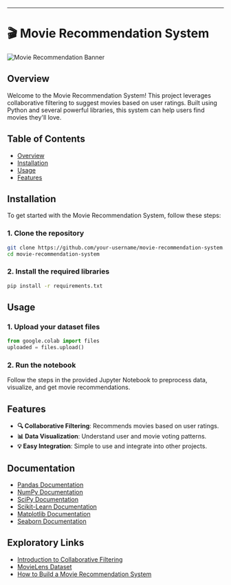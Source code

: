 ---

# 🎬 Movie Recommendation System

![Movie Recommendation Banner](https://images.unsplash.com/photo-1524985069026-dd778a71c7b4?crop=entropy&cs=tinysrgb&fit=max&fm=jpg&ixid=MnwxMTc3M3wwfDF8c2VhcmNofDF8fG1vdmllJTIwbmVvbnxlbnwwfHx8fDE2Mjk3OTU5NTg&ixlib=rb-1.2.1&q=80&w=1080)

## Overview

Welcome to the Movie Recommendation System! This project leverages collaborative filtering to suggest movies based on user ratings. Built using Python and several powerful libraries, this system can help users find movies they'll love.

## Table of Contents

- [Overview](#overview)
- [Installation](#installation)
- [Usage](#usage)
- [Features](#features)


## Installation

To get started with the Movie Recommendation System, follow these steps:

### 1. Clone the repository
```sh
git clone https://github.com/your-username/movie-recommendation-system.git
cd movie-recommendation-system
```

### 2. Install the required libraries
```sh
pip install -r requirements.txt
```

## Usage

### 1. Upload your dataset files
```python
from google.colab import files
uploaded = files.upload()
```

### 2. Run the notebook
Follow the steps in the provided Jupyter Notebook to preprocess data, visualize, and get movie recommendations.

## Features

- **🔍 Collaborative Filtering**: Recommends movies based on user ratings.
- **📊 Data Visualization**: Understand user and movie voting patterns.
- **💡 Easy Integration**: Simple to use and integrate into other projects.

## Documentation

- [Pandas Documentation](https://pandas.pydata.org/docs/)
- [NumPy Documentation](https://numpy.org/doc/)
- [SciPy Documentation](https://docs.scipy.org/doc/scipy/)
- [Scikit-Learn Documentation](https://scikit-learn.org/stable/documentation.html)
- [Matplotlib Documentation](https://matplotlib.org/stable/contents.html)
- [Seaborn Documentation](https://seaborn.pydata.org/)

## Exploratory Links

- [Introduction to Collaborative Filtering](https://towardsdatascience.com/introduction-to-collaborative-filtering-6d45ab4a5a3e)
- [MovieLens Dataset](https://grouplens.org/datasets/movielens/)
- [How to Build a Movie Recommendation System](https://www.datacamp.com/community/tutorials/recommender-systems-python)

